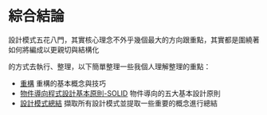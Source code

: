 # 綜合結論

設計模式五花八門，其實核心理念不外乎幾個最大的方向跟重點，其實都是圍繞著如何將編成以更親切與結構化

的方式去執行、整理，以下簡單整理一些我個人理解整理的重點：


* [重構]() 重構的基本概念與技巧
* [物件導向程式設計基本原則-SOLID]() 物件導向的五大基本設計原則
* [設計模式總結]() 擷取所有設計模式並提取一些重要的概念進行總結